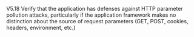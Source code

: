 V5.18 Verify that the application has defenses against HTTP parameter pollution attacks, particularly if the application framework makes no distinction about the source of request parameters (GET, POST, cookies, headers, environment, etc.)